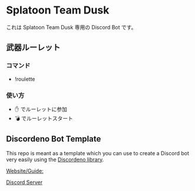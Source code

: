 # Splatoon Team Dusk

これは Splatoon Team Dusk 専用の Discord Bot です。

## 武器ルーレット

### コマンド

- !roulette

### 使い方

- ✋ でルーレットに参加
- 💣 でルーレットスタート

## Discordeno Bot Template

This repo is meant as a template which you can use to create a Discord bot very easily using the [Discordeno library](https://github.com/Skillz4Killz/Discordeno).

[Website/Guide:](https://discordeno.netlify.app/)

[Discord Server](https://discord.gg/J4NqJ72)
